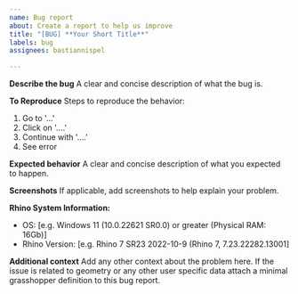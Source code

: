 ```yaml
---
name: Bug report
about: Create a report to help us improve
title: "[BUG] **Your Short Title**"
labels: bug
assignees: bastiannispel

---
```


**Describe the bug**
A clear and concise description of what the bug is.

**To Reproduce**
Steps to reproduce the behavior:
1. Go to '...'
2. Click on '....'
3. Continue with '....'
4. See error

**Expected behavior**
A clear and concise description of what you expected to happen.

**Screenshots**
If applicable, add screenshots to help explain your problem.

**Rhino System Information:**
 - OS: [e.g. Windows 11 (10.0.22621 SR0.0) or greater (Physical RAM: 16Gb)]
 - Rhino Version: [e.g. Rhino 7 SR23 2022-10-9 (Rhino 7, 7.23.22282.13001]

**Additional context**
Add any other context about the problem here. If the issue is related to geometry or any other user specific data attach a minimal grasshopper definition to this bug report.
